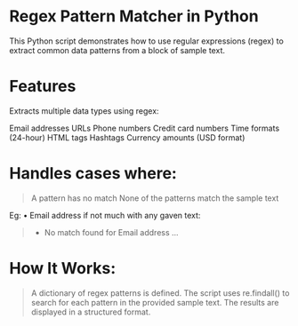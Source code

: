# Regex Pattern Matcher in Python
This Python script demonstrates how to use regular expressions 
(regex) to extract common data patterns from a block of sample text.



# Features

Extracts multiple data types using regex:

Email addresses
URLs
Phone numbers
Credit card numbers
Time formats (24-hour)
HTML tags
Hashtags
Currency amounts (USD format)
# Handles cases where:
>A pattern has no match
>None of the patterns match the sample text

Eg:
• Email address if not much with any gaven text:
>  - No match found for Email address
...

# How It Works:

> A dictionary of regex patterns is defined.
>The script uses re.findall() to search for each pattern in the provided sample text.
>The results are displayed in a structured  format.
